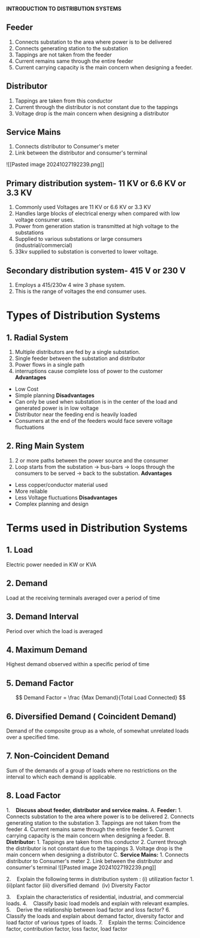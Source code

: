**INTRODUCTION TO DISTRIBUTION SYSTEMS**

## Feeder
1. Connects substation to the area where power is to be delivered
2. Connects generating station to the substation
3. Tappings are not taken from the feeder
4. Current remains same through the entire feeder
5. Current carrying capacity is the main concern when designing a feeder.

## Distributor 
1. Tappings are taken from this conductor
2. Current through the distributor is not constant due to the tappings
3. Voltage drop is the main concern when designing a distributor

## Service Mains
1. Connects distributor to Consumer's meter
2. Link between the distributor and consumer's terminal

![[Pasted image 20241027192239.png]]

## **Primary distribution system**- 11 KV or 6.6 KV or 3.3 KV
1. Commonly used Voltages are 11 KV or 6.6 KV or 3.3 KV
2. Handles large blocks of electrical energy when compared with low voltage consumer uses.
3. Power from generation station is transmitted at high voltage to the substations
4. Supplied to various substations or large consumers (industrial/commercial)
5. 33kv supplied to substation is converted to lower voltage.
## **Secondary distribution system**- 415 V or 230 V
1. Employs a 415/230w 4 wire 3 phase system.
2. This is the range of voltages the end consumer uses.


# Types of Distribution Systems
## 1. Radial System
1. Multiple distributors are fed by a single substation.
2. Single feeder between the substation and distributor
3. Power flows in a single path
4. interruptions cause complete loss of power to the customer
**Advantages**
- Low Cost
- Simple planning
**Disadvantages**
- Can only be used when substation is in the center of the load and generated power is in low voltage
- Distributor near the feeding end is heavily loaded
- Consumers at the end of the feeders would face severe voltage fluctuations

## 2. Ring Main System
1. 2 or more paths between the power source and the consumer
2. Loop starts from the substation -> bus-bars -> loops through the consumers to be served -> back to the substation. 
**Advantages**
- Less copper/conductor material used
- More reliable
- Less Voltage fluctuations
**Disadvantages**
- Complex planning and design

# Terms used in Distribution Systems
## 1. Load
Electric power needed in KW or KVA
## 2. Demand
Load at the receiving terminals averaged over a period of time
## 3. Demand Interval
Period over which the load is averaged
## 4. Maximum Demand
Highest demand observed within a specific period of time
## 5. Demand Factor
$$
Demand Factor = \frac {Max Demand}{Total Load Connected}
$$
## 6. Diversified Demand ( Coincident Demand)
Demand of the composite group as a whole, of somewhat unrelated loads over a specified time.
## 7. Non-Coincident Demand
Sum of the demands of a group of loads where no restrictions on the interval to which each demand is applicable.
## 8. Load Factor

1.    **Discuss about feeder, distributor and service mains.**
	A. **Feeder:**
		1. Connects substation to the area where power is to be delivered
		2. Connects generating station to the substation
		3. Tappings are not taken from the feeder
		4. Current remains same through the entire feeder
		5. Current carrying capacity is the main concern when designing a feeder.
	B. **Distributor:**
		1. Tappings are taken from this conductor
		2. Current through the distributor is not constant due to the tappings
		3. Voltage drop is the main concern when designing a distributor
	C. **Service Mains:**
		1. Connects distributor to Consumer's meter
		2. Link between the distributor and consumer's terminal
	![[Pasted image 20241027192239.png]]


2.    Explain the following terms in distribution system : 
	(i) utilization factor 
		1. 
	(ii)plant factor 
	(iii) diversified demand  
	(iv) Diversity Factor


3.    Explain the characteristics of residential, industrial, and commercial loads.
4.    Classify basic load models and explain with relevant examples.
5.    Derive the relationship between load factor and loss factor?
6.    Classify the loads and explain about demand factor, diversity factor and load factor of various types of loads.
7.    Explain the terms: Coincidence factor, contribution factor, loss factor, load factor
